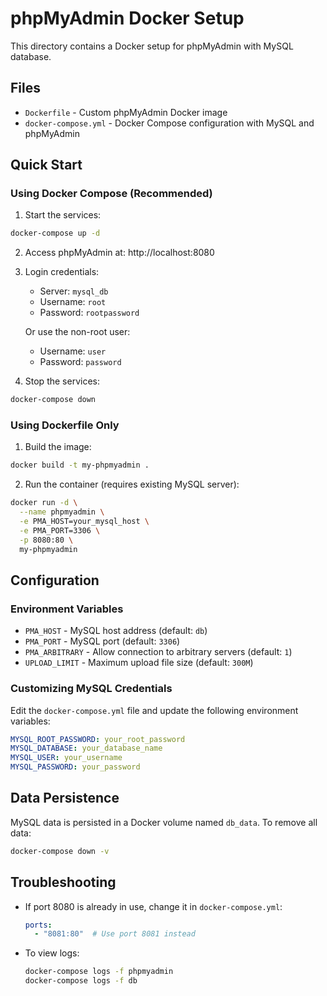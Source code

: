 # phpMyAdmin Docker Setup

This directory contains a Docker setup for phpMyAdmin with MySQL database.

## Files

- `Dockerfile` - Custom phpMyAdmin Docker image
- `docker-compose.yml` - Docker Compose configuration with MySQL and phpMyAdmin

## Quick Start

### Using Docker Compose (Recommended)

1. Start the services:
```bash
docker-compose up -d
```

2. Access phpMyAdmin at: http://localhost:8080

3. Login credentials:
   - Server: `mysql_db`
   - Username: `root`
   - Password: `rootpassword`
   
   Or use the non-root user:
   - Username: `user`
   - Password: `password`

4. Stop the services:
```bash
docker-compose down
```

### Using Dockerfile Only

1. Build the image:
```bash
docker build -t my-phpmyadmin .
```

2. Run the container (requires existing MySQL server):
```bash
docker run -d \
  --name phpmyadmin \
  -e PMA_HOST=your_mysql_host \
  -e PMA_PORT=3306 \
  -p 8080:80 \
  my-phpmyadmin
```

## Configuration

### Environment Variables

- `PMA_HOST` - MySQL host address (default: `db`)
- `PMA_PORT` - MySQL port (default: `3306`)
- `PMA_ARBITRARY` - Allow connection to arbitrary servers (default: `1`)
- `UPLOAD_LIMIT` - Maximum upload file size (default: `300M`)

### Customizing MySQL Credentials

Edit the `docker-compose.yml` file and update the following environment variables:

```yaml
MYSQL_ROOT_PASSWORD: your_root_password
MYSQL_DATABASE: your_database_name
MYSQL_USER: your_username
MYSQL_PASSWORD: your_password
```

## Data Persistence

MySQL data is persisted in a Docker volume named `db_data`. To remove all data:

```bash
docker-compose down -v
```

## Troubleshooting

- If port 8080 is already in use, change it in `docker-compose.yml`:
  ```yaml
  ports:
    - "8081:80"  # Use port 8081 instead
  ```

- To view logs:
  ```bash
  docker-compose logs -f phpmyadmin
  docker-compose logs -f db
  ```
